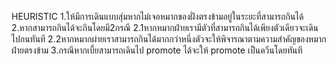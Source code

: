 HEURISTIC
1.ให้มีการเดินแบบสุ่มหากไม่เจอหมากของฝั่งตรงข้ามอยู่ในระยะที่สามารถกินได้
2.หากสามารถกินได้จะกินโดยมี2กรณี
2.1หากหมากฝ่ายเรามีตัวที่สามารถกินได้เพียงตัวเดียวจะเดินไปกนทันที
2.2หากหมากผ่ายเราสามารถกินได้มากกว่าหนึ่งตัวจะให้พิจารณาตามความสำคัญของหมากฝ่ายตรงข้าม
3.กรณีหากเบี้ยสามารถเดินไป promote ได้จะให้ promote เป็นควีนโดยทันที
